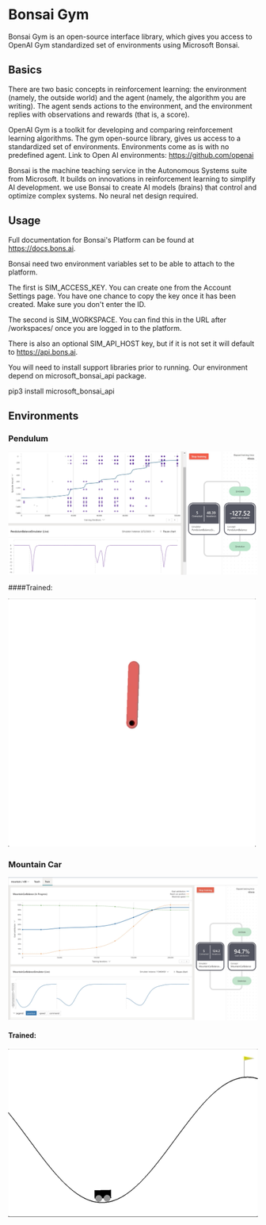 # Bonsai Gym

Bonsai Gym is an open-source interface library, which gives you access to OpenAI Gym standardized set of environments using Microsoft Bonsai.

## Basics

There are two basic concepts in reinforcement learning: the environment (namely, the outside world) and the agent (namely, the algorithm you are writing). The agent sends actions to the environment, and the environment replies with observations and rewards (that is, a score).

OpenAI Gym is a toolkit for developing and comparing reinforcement learning algorithms. The gym open-source library, gives us access to a standardized set of environments. Environments come as is with no predefined agent. 
Link to Open AI environments: https://github.com/openai

Bonsai is the machine teaching service in the Autonomous Systems suite from Microsoft. It builds on innovations in reinforcement learning to simplify AI development.
we use Bonsai to create AI models (brains) that control and optimize complex systems. No neural net design required.


## Usage

Full documentation for Bonsai's Platform can be found at https://docs.bons.ai.

Bonsai need two environment variables set to be able to attach to the platform.

The first is SIM_ACCESS_KEY. You can create one from the Account Settings page. You have one chance to copy the key once it has been created. Make sure you don't enter the ID.

The second is SIM_WORKSPACE. You can find this in the URL after /workspaces/ once you are logged in to the platform.

There is also an optional SIM_API_HOST key, but if it is not set it will default to https://api.bons.ai.

You will need to install support libraries prior to running. Our environment depend on microsoft_bonsai_api package.

pip3 install microsoft_bonsai_api

## Environments

### Pendulum

![Alt Text](assets/pendulum_bonsai_training.jpg)

####Trained:

![Alt Text](assets/pendulum.gif)

### Mountain Car

![Alt Text](assets/mountain_car.jpg)

#### Trained:

![Alt Text](assets/mountain_car.gif)

